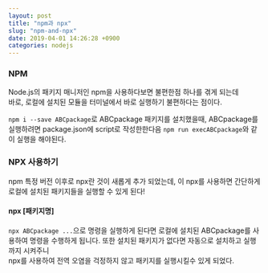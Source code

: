 ```yaml
---
layout: post
title: "npm과 npx"
slug: "npm-and-npx"
date: 2019-04-01 14:26:28 +0900
categories: nodejs
---
```


### NPM

Node.js의 패키지 매니저인 npm을 사용하다보면 불편한점 하나를 겪게 되는데  
바로, 로컬에 설치된 모듈을 터미널에서 바로 실행하기 불편하다는 점이다.

`npm i --save ABCpackage`로 ABCpackage 패키지를 설치했을때, ABCpackage를 실행하려면 package.json에 script로 작성한한다음 `npm run execABCpackage`와 같이 실행을 해야된다.

### NPX 사용하기

npm 특정 버전 이후로 npx란 것이 새롭게 추가 되었는데, 이 npx를 사용하면 간단하게 로컬에 설치된 패키지들을 실행할 수 있게 된다!

#### npx [패키지명]

`npx ABCpackage ...`으로 명령을 실행하게 된다면 로컬에 설치된 ABCpackage를 사용하여 명령을 수행하게 됩니다. 또한 설치된 패키지가 없다면 자동으로 설치하고 실행까지 시켜주니  
npx를 사용하여 전역 오염을 걱정하지 않고 패키지를 실행시킬수 있게 되었다.


